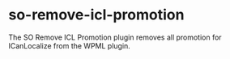 # so-remove-icl-promotion
The SO Remove ICL Promotion plugin removes all promotion for ICanLocalize from the WPML plugin.

